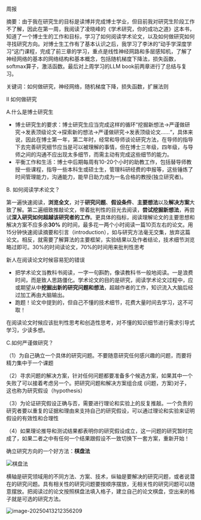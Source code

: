 周报

摘要：由于我在研究生的目标是读博并完成博士学业，但目前我对研究生阶段工作不了解，因此在第一周，我阅读了凌晓峰的《学术研究，你的成功之道》这本书，知道了一个博士生的工作和目标，学习了如何阅读学术论文，以及如何做研究如何寻找研究方向。对博士生工作有了基本认识之后，我学习了李沐的”动手学深度学习“这门课程，完成了前三章的学习，重点是线性神经网路和多层感知机，了解了神经网络的基本的网络结构和基本概念，包括随机梯度下降法，损失函数，softmax算子，激活函数。最后对上周学习的LLM book前两章进行了总结与复习。

关键词：如何做研究，神经网络，随机梯度下降，损失函数，扩展法则

II 如何做研究

A.什么是博士研究生

* 博士研究生的要求：博士研究生应当完成这样的循环“挖掘新想法->严谨做研究->发表顶级论文->探索新的想法->严谨做研究->发表顶级论文……“，具体来说，因此在博士第一年，第二年时，经常和导师谈论研究方法，在导师的指导下去完善研究细节应当是可以被理解的事情，但在博士三年级，四年级，与导师之间的沟通不应出现太多细节，而需主动有完成这些细节的能力。
* 平衡工作和生活：博士中后期每周有10-20个小时的助教工作，包括替导师教授一些课程，指导一些本科生或硕士生，管理科研经费的申报等，这些锤炼了时间管理能力，沟通能力，能早日助力成为一名合格的教授(独立研究者)。

B. 如何阅读学术论文？

第一遍快速阅读，**浏览全文**，对于**研究问题**、**假设条件**、**主要想法**以及**解决方案**大致了解。第二遍细致推敲论文，带着批判性的目光去阅读，**尝试挖掘新想法**，再尝试**深入研究如何超越该研究者的工作**。更具体的指标，阅读理解论文的主要思想和解决方案不应多余**30%** 的时间，最多花一两个小时阅读一篇10页左右的论文。用15分钟快速阅读摘要和引言（introduction），如与研究方法毫无交集，放弃这篇论文。相反，就需要了解算法的主要框架，实验结果以及作者结论，技术细节浏览略过即可。30%的时间读论文，70%的时间用来批判性思考

新人在阅读论文时候容易犯的错误

* 把学术论文当教科书阅读，一字一句斟酌，像读教科书一般地阅读。一是浪费时间，而是致人思路僵化。学术论文的目的是研究，阅读学术论文过程中，应或期望从中**挖掘出新的研究问题和想法**，超越作者的工作，知识流入大脑后经过加工再由大脑输出。
* 跑题！论文中提到的，但自己不懂的技术细节，花费大量时间去学习，这不可取！

在阅读论文时候应该批判性思考和创造性思考，对不懂的知识细节进行需求引导式学习，少读多想。

C.如何严谨做研究？

（1）为自己确立一个具体的研究问题。不要随意研究任何感兴趣的问题，而要将精力集中于一个课题

（2）寻求问题的解决方案，针对任何问题都要准备多个候选方案，如果其中一个失败了可以接着考虑另一个。把研究问题和解决方案组合成 (问题，方案)对子，这也称为研究假设（hypothesis）

（3）为论证研究假设正确与否，需要进行理论和实验上的反复推敲。一个负责的研究者要以重复的证据和理由来支持自己的研究假设，可以通过理论和实验来证明假设的有效性和合理性

（4）如果理论推导和测试结果都表明你的研究假设成立，这一问题的研究暂时完成了，如果二者之中有任何一个结果跟假设不一致切换下一套方案，重新开始！



确立研究方向的一个好方法：**棋盘法**

![棋盘法](https://s3.bmp.ovh/imgs/2025/04/07/ef6f3f110863cc47.png)

横轴是研究领域用的不同方法、方案、技术，纵轴是要解决的研究问题，或者说潜在的研究问题。具有相关性的研究问题要按顺序摆放，无相关性的研究问题可以随意摆放。把阅读过的论文按照棋盘法填入格子，建立自己的论文棋盘，空出来的格子就是可选的研究方法。

![image-20250413212356209](C:\Users\ASUS\AppData\Roaming\Typora\typora-user-images\image-20250413212356209.png)